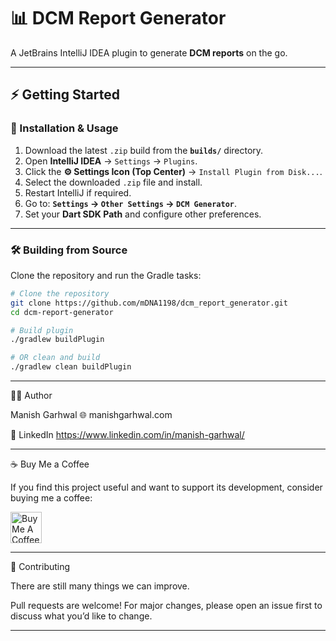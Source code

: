 # 📊 DCM Report Generator

A JetBrains IntelliJ IDEA plugin to generate **DCM reports** on the go.

---

## ⚡ Getting Started

### 🔌 Installation & Usage
1. Download the latest `.zip` build from the **`builds/`** directory.
2. Open **IntelliJ IDEA** → `Settings` → `Plugins`.
3. Click the **⚙️ Settings Icon (Top Center)** → `Install Plugin from Disk...`.
4. Select the downloaded `.zip` file and install.
5. Restart IntelliJ if required.
6. Go to: **`Settings` → `Other Settings` → `DCM Generator`**.
7. Set your **Dart SDK Path** and configure other preferences.

---

### 🛠 Building from Source
Clone the repository and run the Gradle tasks:

```bash
# Clone the repository
git clone https://github.com/mDNA1198/dcm_report_generator.git
cd dcm-report-generator

# Build plugin
./gradlew buildPlugin

# OR clean and build
./gradlew clean buildPlugin
```

---
👨‍💻 Author

Manish Garhwal
🌐 manishgarhwal.com

🔗 LinkedIn https://www.linkedin.com/in/manish-garhwal/

---

☕ Buy Me a Coffee

If you find this project useful and want to support its development, consider buying me a coffee:

<a href="https://www.buymeacoffee.com/manish.garhwal" target="_blank"> <img src="https://cdn.buymeacoffee.com/buttons/v2/default-yellow.png" height="50" alt="Buy Me A Coffee" /> </a>

---
🤝 Contributing

There are still many things we can improve. 

Pull requests are welcome! For major changes, please open an issue first to discuss what you’d like to change.

---
